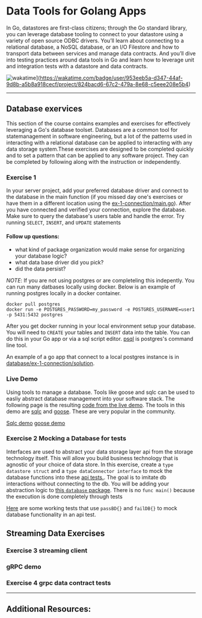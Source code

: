 # Data Tools for Golang Apps

In Go, datastores are first-class citizens; through the Go standard library, you can leverage database tooling to connect to your datastore using a variety of open source ODBC drivers. You’ll learn about connecting to a relational database, a NoSQL database, or an I/O Filestore and how to transport data between services and manage data contracts. And you’ll dive into testing practices around data tools in Go and learn how to leverage unit and integration tests with a datastore and data contracts.

![wakatime](https://wakatime.com/badge/user/953eeb5a-d347-44af-9d8b-a5b8a918cecf/project/824bacd6-67c2-479a-8e68-c5eee208e5b4.svg)](https://wakatime.com/badge/user/953eeb5a-d347-44af-9d8b-a5b8a918cecf/project/824bacd6-67c2-479a-8e68-c5eee208e5b4)

---

## Database exervices

This section of the course contains examples and exercises for effectively leveraging a Go's database toolset. Databases are a common tool for statemanagement in software engineering, but a lot of the patterns used in interacting with a relational database can be applied to interacting with any data storage system.These exercises are designed to be completed quickly and to set a pattern that can be applied to any software project. They can be completed by following along with the instruction or independently.

### Exercise 1

In your server project, add your preferred database driver and connect to the database in the main function (if you missed day one's exercises or have them in a different location using the [ex-1-connection/main.go](ex-1-connection/main.go)). After you have connected and verified your connection, explore the database. Make sure to query the database's users table and handle the error. Try running `SELECT`, `INSERT`, and `UPDATE` statements

#### Follow up questions:

* what kind of package organization would make sense for organizing your database logic?
* what data base driver did you pick?
* did the data persist?

_NOTE_: If you are not using postgres or are completeling this indepently. You can run many datbases locally using docker. Below is an example of running postgres locally in a docker container.

```
docker pull postgres
docker run -e POSTGRES_PASSWORD=my_password -e POSTGRES_USERNAME=user1 -p 5431:5432 postgres
```

After you get docker running in your local environment setup your database. You will need to `CREATE` your tables and `INSERT` data into the table. You can do this in your Go app or via a sql script editor. [psql](https://www.postgresql.org/docs/current/app-psql.html) is postgres's command line tool.

An example of a go app that connect to a local postgres instance is in [database/ex-1-connection/solution](database/ex-1-connection/solution/postgres.go).

### Live Demo

Using tools to manage a database. Tools like goose and sqlc can be used to easliy abstract database management into your software stack. The following page is the resulting [code from the live demo](database/demo/main.go). The tools in this demo are [sqlc](https://sqlc.dev/) and [goose](https://github.com/pressly/goose). These are very popular in the community.

[Sqlc demo](https://youtu.be/X5VGxx4aQAU)
[goose demo](https://youtu.be/3TnEeRttvyo)

### Exercise 2 Mocking a Database for tests

Interfaces are used to abstract your data storage layer api from the storage technology itself. This will allow you build business technology that is agnostic of your choice of data store. In this exercise, create a `type datastore struct` and a `type dataConnector interface` to mock the database functions into these [api tests.](). The goal is to imitate db interactions without connecting to the db. You will be adding your abstraction logic to [this `database` package](). There is no `func main()` because the execution is done completely through tests

[Here](https://github.com/Soypete/golang-cli-game/blob/24dc57852dee27bb17120555d3d390bd17a78d13/server/api_test.go#L14) are some working tests that use `passBD{}` and `failDB{}` to mock database functionality in an api test.

## Streaming Data Exercises

### Exercise 3 streaming client

### gRPC demo

### Exercise 4 grpc data contract tests

---

## Additional Resources:

